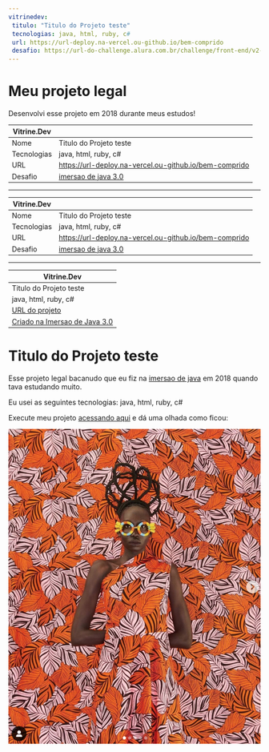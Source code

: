 ```yaml
---
vitrinedev:
 titulo: "Titulo do Projeto teste"
 tecnologias: java, html, ruby, c#
 url: https://url-deploy.na-vercel.ou-github.io/bem-comprido
 desafio: https://url-do-challenge.alura.com.br/challenge/front-end/v2-compridao
---
```



# Meu projeto legal

Desenvolvi esse projeto em 2018 durante meus estudos!

| Vitrine.Dev |     |
| ----------- | --- | 
| Nome        | Titulo do Projeto teste
| Tecnologias | java, html, ruby, c# 
| URL         | https://url-deploy.na-vercel.ou-github.io/bem-comprido
| Desafio     | [imersao de java 3.0](https://url-do-challenge.alura.com.br/challenge/front-end/v2-compridao)

---

| Vitrine.Dev |     |
| ----------- | --- |
| Nome        | Titulo do Projeto teste | vitrine_titulo
| Tecnologias | java, html, ruby, c# | vitrine_tecnologias
| URL         | https://url-deploy.na-vercel.ou-github.io/bem-comprido | vitrine_url
| Desafio     | [imersao de java 3.0](https://url-do-challenge.alura.com.br/challenge/front-end/v2-compridao) | vitrine_desafio

---

| Vitrine.Dev
| -----------
| Titulo do Projeto teste | vitrine_titulo 
| java, html, ruby, c# | vitrine_tecnologias
| [URL do projeto](https://url-deploy.na-vercel.ou-github.io/bem-comprido) | vitrine_url
| [Criado na Imersao de Java 3.0](https://url-do-challenge.alura.com.br/challenge/front-end/v2-compridao) | vitrine_desafio 


<!-- vitrinedev
titulo: "Titulo do Projeto teste"
tecnologias: java, html, ruby, c#
url_deploy: https://url-deploy.com
exercicio: https://url-do-challenge.com
-->

# Titulo do Projeto teste

Esse projeto legal bacanudo que eu fiz na [imersao de java](https://url-do-challenge.alura.com.br/challenge/front-end/v2-compridao) em 2018 quando tava estudando muito.

Eu usei as seguintes tecnologias: java, html, ruby, c#

Execute meu projeto [acessando aqui](https://url-deploy.na-vercel.ou-github.io/bem-comprido) e dá uma olhada como ficou:

![#vitrine_cover](vitrinedev.png)

